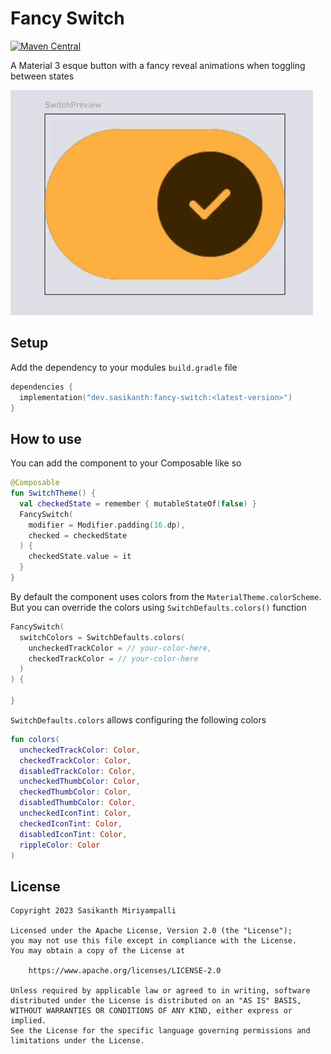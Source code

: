 # Fancy Switch

[![Maven Central](https://maven-badges.herokuapp.com/maven-central/dev.sasikanth/fancy-switch/badge.svg)](https://maven-badges.herokuapp.com/maven-central/dev.sasikanth/fancy-switch)

A Material 3 esque button with a fancy reveal animations when toggling between states

![](/art/switch.gif)

## Setup

Add the dependency to your modules `build.gradle` file

```kotlin
dependencies {
  implementation("dev.sasikanth:fancy-switch:<latest-version>")
}
```

## How to use

You can add the component to your Composable like so

```kotlin
@Composable
fun SwitchTheme() {
  val checkedState = remember { mutableStateOf(false) }
  FancySwitch(
    modifier = Modifier.padding(16.dp),
    checked = checkedState
  ) {
    checkedState.value = it
  }
}
```

By default the component uses colors from the `MaterialTheme.colorScheme`. But you can override
the colors using `SwitchDefaults.colors()` function

```kotlin
FancySwitch(
  switchColors = SwitchDefaults.colors(
    uncheckedTrackColor = // your-color-here,
    checkedTrackColor = // your-color-here
  )
) {
  
}
```

`SwitchDefaults.colors` allows configuring the following colors

```kotlin
fun colors(
  uncheckedTrackColor: Color,
  checkedTrackColor: Color,
  disabledTrackColor: Color,
  uncheckedThumbColor: Color,
  checkedThumbColor: Color,
  disabledThumbColor: Color,
  uncheckedIconTint: Color,
  checkedIconTint: Color,
  disabledIconTint: Color,
  rippleColor: Color
)
```

## License

```
Copyright 2023 Sasikanth Miriyampalli

Licensed under the Apache License, Version 2.0 (the "License");
you may not use this file except in compliance with the License.
You may obtain a copy of the License at

    https://www.apache.org/licenses/LICENSE-2.0

Unless required by applicable law or agreed to in writing, software
distributed under the License is distributed on an "AS IS" BASIS,
WITHOUT WARRANTIES OR CONDITIONS OF ANY KIND, either express or implied.
See the License for the specific language governing permissions and
limitations under the License.
```
